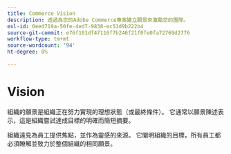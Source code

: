 ```yaml
---
title: Commerce Vision
description: 透過為您的Adobe Commerce專案建立願景來激勵您的團隊。
exl-id: 0eed719a-50fe-4ed7-9838-ec51d9b222b4
source-git-commit: e76f101df47116f7b246f21f0fe0fa72769d2776
workflow-type: tm+mt
source-wordcount: '94'
ht-degree: 0%

---
```


# Vision

組織的願景是組織正在努力實現的理想狀態（或最終條件）。 它通常以願景陳述表示，這是組織嘗試達成目標的明確而簡短摘要。

組織遠見為員工提供焦點，並作為靈感的來源。 它闡明組織的目標，&#x200B;所有員工都必須瞭解並致力於整個組織的相同願景。
